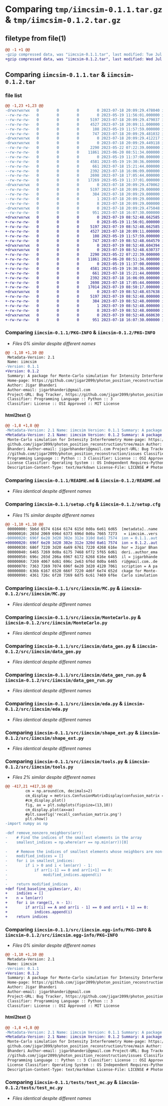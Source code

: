 # Comparing `tmp/iimcsim-0.1.1.tar.gz` & `tmp/iimcsim-0.1.2.tar.gz`

## filetype from file(1)

```diff
@@ -1 +1 @@
-gzip compressed data, was "iimcsim-0.1.1.tar", last modified: Tue Jul 18 20:09:29 2023, max compression
+gzip compressed data, was "iimcsim-0.1.2.tar", last modified: Wed Jul 19 08:52:48 2023, max compression
```

## Comparing `iimcsim-0.1.1.tar` & `iimcsim-0.1.2.tar`

### file list

```diff
@@ -1,23 +1,23 @@
-drwxrwxrwx   0        0        0        0 2023-07-18 20:09:29.478040 iimcsim-0.1.1/
--rw-rw-rw-   0        0        0        0 2023-05-19 11:56:01.000000 iimcsim-0.1.1/LICENSE
--rw-rw-rw-   0        0        0     5197 2023-07-18 20:09:29.479037 iimcsim-0.1.1/PKG-INFO
--rw-rw-rw-   0        0        0     4527 2023-07-18 20:09:11.000000 iimcsim-0.1.1/README.md
--rw-rw-rw-   0        0        0      108 2023-05-19 11:57:59.000000 iimcsim-0.1.1/pyproject.toml
--rw-rw-rw-   0        0        0      747 2023-07-18 20:09:29.481032 iimcsim-0.1.1/setup.cfg
-drwxrwxrwx   0        0        0        0 2023-07-18 20:09:29.412217 iimcsim-0.1.1/src/
-drwxrwxrwx   0        0        0        0 2023-07-18 20:09:29.449118 iimcsim-0.1.1/src/iimcsim/
--rw-rw-rw-   0        0        0     2290 2023-05-22 07:22:39.000000 iimcsim-0.1.1/src/iimcsim/MC.py
--rw-rw-rw-   0        0        0    11861 2023-06-20 08:51:34.000000 iimcsim-0.1.1/src/iimcsim/MonteCarlo.py
--rw-rw-rw-   0        0        0        0 2023-05-19 11:37:00.000000 iimcsim-0.1.1/src/iimcsim/__init__.py
--rw-rw-rw-   0        0        0     4581 2023-05-19 19:30:36.000000 iimcsim-0.1.1/src/iimcsim/data_gen.py
--rw-rw-rw-   0        0        0      661 2023-07-18 15:21:44.000000 iimcsim-0.1.1/src/iimcsim/data_gen_run.py
--rw-rw-rw-   0        0        0     2392 2023-07-18 16:06:09.000000 iimcsim-0.1.1/src/iimcsim/eda.py
--rw-rw-rw-   0        0        0     2698 2023-07-18 17:05:44.000000 iimcsim-0.1.1/src/iimcsim/shape_ext.py
--rw-rw-rw-   0        0        0    17269 2023-05-19 11:37:01.000000 iimcsim-0.1.1/src/iimcsim/tools.py
-drwxrwxrwx   0        0        0        0 2023-07-18 20:09:29.470062 iimcsim-0.1.1/src/iimcsim.egg-info/
--rw-rw-rw-   0        0        0     5197 2023-07-18 20:09:29.000000 iimcsim-0.1.1/src/iimcsim.egg-info/PKG-INFO
--rw-rw-rw-   0        0        0      384 2023-07-18 20:09:29.000000 iimcsim-0.1.1/src/iimcsim.egg-info/SOURCES.txt
--rw-rw-rw-   0        0        0        1 2023-07-18 20:09:29.000000 iimcsim-0.1.1/src/iimcsim.egg-info/dependency_links.txt
--rw-rw-rw-   0        0        0        8 2023-07-18 20:09:29.000000 iimcsim-0.1.1/src/iimcsim.egg-info/top_level.txt
-drwxrwxrwx   0        0        0        0 2023-07-18 20:09:29.475048 iimcsim-0.1.1/tests/
--rw-rw-rw-   0        0        0      951 2023-07-18 16:07:30.000000 iimcsim-0.1.1/tests/test_mc.py
+drwxrwxrwx   0        0        0        0 2023-07-19 08:52:48.662585 iimcsim-0.1.2/
+-rw-rw-rw-   0        0        0        0 2023-05-19 11:56:01.000000 iimcsim-0.1.2/LICENSE
+-rw-rw-rw-   0        0        0     5197 2023-07-19 08:52:48.662585 iimcsim-0.1.2/PKG-INFO
+-rw-rw-rw-   0        0        0     4527 2023-07-18 20:09:11.000000 iimcsim-0.1.2/README.md
+-rw-rw-rw-   0        0        0      108 2023-05-19 11:57:59.000000 iimcsim-0.1.2/pyproject.toml
+-rw-rw-rw-   0        0        0      747 2023-07-19 08:52:48.664579 iimcsim-0.1.2/setup.cfg
+drwxrwxrwx   0        0        0        0 2023-07-19 08:52:48.604394 iimcsim-0.1.2/src/
+drwxrwxrwx   0        0        0        0 2023-07-19 08:52:48.630737 iimcsim-0.1.2/src/iimcsim/
+-rw-rw-rw-   0        0        0     2290 2023-05-22 07:22:39.000000 iimcsim-0.1.2/src/iimcsim/MC.py
+-rw-rw-rw-   0        0        0    11861 2023-06-20 08:51:34.000000 iimcsim-0.1.2/src/iimcsim/MonteCarlo.py
+-rw-rw-rw-   0        0        0        0 2023-05-19 11:37:00.000000 iimcsim-0.1.2/src/iimcsim/__init__.py
+-rw-rw-rw-   0        0        0     4581 2023-05-19 19:30:36.000000 iimcsim-0.1.2/src/iimcsim/data_gen.py
+-rw-rw-rw-   0        0        0      661 2023-07-18 15:21:44.000000 iimcsim-0.1.2/src/iimcsim/data_gen_run.py
+-rw-rw-rw-   0        0        0     2392 2023-07-18 16:06:09.000000 iimcsim-0.1.2/src/iimcsim/eda.py
+-rw-rw-rw-   0        0        0     2698 2023-07-18 17:05:44.000000 iimcsim-0.1.2/src/iimcsim/shape_ext.py
+-rw-rw-rw-   0        0        0    17014 2023-07-19 08:50:17.000000 iimcsim-0.1.2/src/iimcsim/tools.py
+drwxrwxrwx   0        0        0        0 2023-07-19 08:52:48.657638 iimcsim-0.1.2/src/iimcsim.egg-info/
+-rw-rw-rw-   0        0        0     5197 2023-07-19 08:52:48.000000 iimcsim-0.1.2/src/iimcsim.egg-info/PKG-INFO
+-rw-rw-rw-   0        0        0      384 2023-07-19 08:52:48.000000 iimcsim-0.1.2/src/iimcsim.egg-info/SOURCES.txt
+-rw-rw-rw-   0        0        0        1 2023-07-19 08:52:48.000000 iimcsim-0.1.2/src/iimcsim.egg-info/dependency_links.txt
+-rw-rw-rw-   0        0        0        8 2023-07-19 08:52:48.000000 iimcsim-0.1.2/src/iimcsim.egg-info/top_level.txt
+drwxrwxrwx   0        0        0        0 2023-07-19 08:52:48.660630 iimcsim-0.1.2/tests/
+-rw-rw-rw-   0        0        0      951 2023-07-18 16:07:30.000000 iimcsim-0.1.2/tests/test_mc.py
```

### Comparing `iimcsim-0.1.1/PKG-INFO` & `iimcsim-0.1.2/PKG-INFO`

 * *Files 0% similar despite different names*

```diff
@@ -1,10 +1,10 @@
 Metadata-Version: 2.1
 Name: iimcsim
-Version: 0.1.1
+Version: 0.1.2
 Summary: A package for Monte-Carlo simulation for Intensity Interferometry
 Home-page: https://github.com/jigar2099/photon_position_reconstruction/tree/main
 Author: Jigar Bhanderi
 Author-email: jigarbhanderi@gmail.com
 Project-URL: Bug Tracker, https://github.com/jigar2099/photon_position_reconstruction/issues
 Classifier: Programming Language :: Python :: 3
 Classifier: License :: OSI Approved :: MIT License
```

#### html2text {}

```diff
@@ -1,8 +1,8 @@
-Metadata-Version: 2.1 Name: iimcsim Version: 0.1.1 Summary: A package for
+Metadata-Version: 2.1 Name: iimcsim Version: 0.1.2 Summary: A package for
 Monte-Carlo simulation for Intensity Interferometry Home-page: https://
 github.com/jigar2099/photon_position_reconstruction/tree/main Author: Jigar
 Bhanderi Author-email: jigarbhanderi@gmail.com Project-URL: Bug Tracker, https:
 //github.com/jigar2099/photon_position_reconstruction/issues Classifier:
 Programming Language :: Python :: 3 Classifier: License :: OSI Approved :: MIT
 License Classifier: Operating System :: OS Independent Requires-Python: >=3.6
 Description-Content-Type: text/markdown License-File: LICENSE # Photon Position
```

### Comparing `iimcsim-0.1.1/README.md` & `iimcsim-0.1.2/README.md`

 * *Files identical despite different names*

### Comparing `iimcsim-0.1.1/setup.cfg` & `iimcsim-0.1.2/setup.cfg`

 * *Files 1% similar despite different names*

```diff
@@ -1,10 +1,10 @@
 00000000: 5b6d 6574 6164 6174 615d 0d0a 6e61 6d65  [metadata]..name
 00000010: 203d 2069 696d 6373 696d 0d0a 7665 7273   = iimcsim..vers
-00000020: 696f 6e20 3d20 302e 312e 310d 0a61 7574  ion = 0.1.1..aut
+00000020: 696f 6e20 3d20 302e 312e 320d 0a61 7574  ion = 0.1.2..aut
 00000030: 686f 7220 3d20 4a69 6761 7220 4268 616e  hor = Jigar Bhan
 00000040: 6465 7269 0d0a 6175 7468 6f72 5f65 6d61  deri..author_ema
 00000050: 696c 203d 206a 6967 6172 6268 616e 6465  il = jigarbhande
 00000060: 7269 4067 6d61 696c 2e63 6f6d 0d0a 6465  ri@gmail.com..de
 00000070: 7363 7269 7074 696f 6e20 3d20 4120 7061  scription = A pa
 00000080: 636b 6167 6520 666f 7220 4d6f 6e74 652d  ckage for Monte-
 00000090: 4361 726c 6f20 7369 6d75 6c61 7469 6f6e  Carlo simulation
```

### Comparing `iimcsim-0.1.1/src/iimcsim/MC.py` & `iimcsim-0.1.2/src/iimcsim/MC.py`

 * *Files identical despite different names*

### Comparing `iimcsim-0.1.1/src/iimcsim/MonteCarlo.py` & `iimcsim-0.1.2/src/iimcsim/MonteCarlo.py`

 * *Files identical despite different names*

### Comparing `iimcsim-0.1.1/src/iimcsim/data_gen.py` & `iimcsim-0.1.2/src/iimcsim/data_gen.py`

 * *Files identical despite different names*

### Comparing `iimcsim-0.1.1/src/iimcsim/data_gen_run.py` & `iimcsim-0.1.2/src/iimcsim/data_gen_run.py`

 * *Files identical despite different names*

### Comparing `iimcsim-0.1.1/src/iimcsim/eda.py` & `iimcsim-0.1.2/src/iimcsim/eda.py`

 * *Files identical despite different names*

### Comparing `iimcsim-0.1.1/src/iimcsim/shape_ext.py` & `iimcsim-0.1.2/src/iimcsim/shape_ext.py`

 * *Files identical despite different names*

### Comparing `iimcsim-0.1.1/src/iimcsim/tools.py` & `iimcsim-0.1.2/src/iimcsim/tools.py`

 * *Files 2% similar despite different names*

```diff
@@ -417,21 +417,16 @@
         cm = np.around(cm, decimals=2)
         cm_display = metrics.ConfusionMatrixDisplay(confusion_matrix = cm)
         #cm_display.plot()
         fig, ax = plt.subplots(figsize=(13,10))
         cm_display.plot(ax=ax)
         #plt.savefig('recall_confusion_matrix.png')
         plt.show()
-import numpy as np
 
-def remove_nonzero_neighbors(arr):
-    # Find the indices of the smallest elements in the array
-    smallest_indices = np.where(arr == np.min(arr))[0]
 
-    # Remove the indices of smallest elements whose neighbors are non-zero
-    modified_indices = []
-    for i in smallest_indices:
-        if i > 0 and i < len(arr) - 1:
-            if arr[i-1] == 0 and arr[i+1] == 0:
-                modified_indices.append(i)
-
-    return modified_indices
+def find_baseline_spikes(arr, A):
+    indices = []
+    n = len(arr)
+    for i in range(1, n - 1):
+        if arr[i] == A and arr[i - 1] == 0 and arr[i + 1] == 0:
+            indices.append(i)
+    return indices
```

### Comparing `iimcsim-0.1.1/src/iimcsim.egg-info/PKG-INFO` & `iimcsim-0.1.2/src/iimcsim.egg-info/PKG-INFO`

 * *Files 0% similar despite different names*

```diff
@@ -1,10 +1,10 @@
 Metadata-Version: 2.1
 Name: iimcsim
-Version: 0.1.1
+Version: 0.1.2
 Summary: A package for Monte-Carlo simulation for Intensity Interferometry
 Home-page: https://github.com/jigar2099/photon_position_reconstruction/tree/main
 Author: Jigar Bhanderi
 Author-email: jigarbhanderi@gmail.com
 Project-URL: Bug Tracker, https://github.com/jigar2099/photon_position_reconstruction/issues
 Classifier: Programming Language :: Python :: 3
 Classifier: License :: OSI Approved :: MIT License
```

#### html2text {}

```diff
@@ -1,8 +1,8 @@
-Metadata-Version: 2.1 Name: iimcsim Version: 0.1.1 Summary: A package for
+Metadata-Version: 2.1 Name: iimcsim Version: 0.1.2 Summary: A package for
 Monte-Carlo simulation for Intensity Interferometry Home-page: https://
 github.com/jigar2099/photon_position_reconstruction/tree/main Author: Jigar
 Bhanderi Author-email: jigarbhanderi@gmail.com Project-URL: Bug Tracker, https:
 //github.com/jigar2099/photon_position_reconstruction/issues Classifier:
 Programming Language :: Python :: 3 Classifier: License :: OSI Approved :: MIT
 License Classifier: Operating System :: OS Independent Requires-Python: >=3.6
 Description-Content-Type: text/markdown License-File: LICENSE # Photon Position
```

### Comparing `iimcsim-0.1.1/tests/test_mc.py` & `iimcsim-0.1.2/tests/test_mc.py`

 * *Files identical despite different names*

